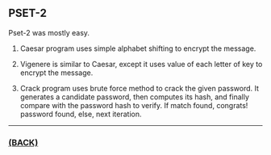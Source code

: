 ## PSET-2
Pset-2 was mostly easy.

1. Caesar program uses simple alphabet shifting to encrypt the message.

2. Vigenere is similar to Caesar, except it uses value of each letter of key to encrypt the message.

3. Crack program uses brute force method to crack the given password. It generates a candidate password, then computes its hash, and finally compare with the password hash to verify. If match found, congrats! password found, else, next iteration.

---

### [(BACK)](https://github.com/theamankumarsingh/amfoss-tasks/edit/main/task-10)
